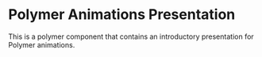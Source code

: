 # Polymer Animations Presentation
This is a polymer component that contains an introductory presentation for
Polymer animations.
